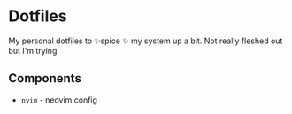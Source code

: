 # Dotfiles

My personal dotfiles to ✨spice ✨ my system up a bit. Not really fleshed out but I'm trying. 

## Components

- `nvim` - neovim config
